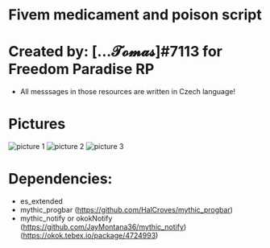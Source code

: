# Fivem medicament and poison script

# Created by: [...𝓣𝓸𝓶𝓪𝓼]#7113 for Freedom Paradise RP

- All messsages in those resources are written in Czech language!

# Pictures
![picture 1](https://user-images.githubusercontent.com/81377960/175785855-631a78e4-5068-42e1-9392-f248add843b1.png)
![picture 2](https://user-images.githubusercontent.com/81377960/175785863-ab2d626d-e852-4a3e-8d19-a2372a7c481d.png)
![picture 3](https://user-images.githubusercontent.com/81377960/175785890-949d04a7-3b40-4904-b85a-270bbd9103be.png)

# Dependencies:
- es_extended
- mythic_progbar (https://github.com/HalCroves/mythic_progbar)
- mythic_notify or okokNotify (https://github.com/JayMontana36/mythic_notify) (https://okok.tebex.io/package/4724993) 


